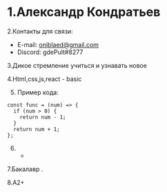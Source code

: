 # 1.Александр Кондратьев

2.Контакты для связи:
  * E-mail: oniblaed@gmail.com
  * Discord: gdePult#8277


3.Дикое стремление учиться и узнавать новое

4.Html,css,js,react - basic


5. Пример кода:
```
const func = (num) => {  
  if (num > 0) {  
    return num - 1;  
  }
  return num + 1;  
};  
```
6. -

7.Бакалавр .


8.A2+
